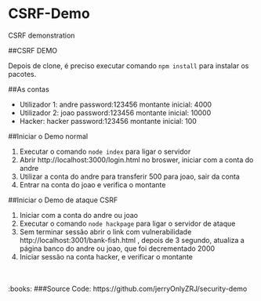 # CSRF-Demo
CSRF demonstration

##CSRF DEMO

Depois de clone, é preciso executar comando `npm install` para instalar os pacotes.

##As contas

* Utilizador 1: andre   password:123456	  montante inicial: 4000
* Utilizador 2: joao	  password:123456	  montante inicial: 10000
* Hacker: hacker	      password:123456	  montante inicial: 100

##Iniciar o Demo normal

1.	Executar o comando `node index` para ligar o servidor 
2.	Abrir http://localhost:3000/login.html no broswer, iniciar com a conta do andre
3.	Utilizar a conta do andre para transferir 500 para joao, sair da conta
4.	Entrar na conta do joao e verifica o montante

##Iniciar o Demo de ataque CSRF

1.	Iniciar com a conta do andre ou joao
2.	Executar o comando `node hackpage` para ligar o servidor de ataque
3.	Sem terminar sessão abrir o link com vulnerabilidade  http://localhost:3001/bank-fish.html , depois de 3 segundo, atualiza a página banco do andre ou joao, que foi decrementado 2000
4.	Iniciar sessão na conta hacker, e verificar o montante
<br>
</br>
:books: 
###Source Code: https://github.com/jerryOnlyZRJ/security-demo

